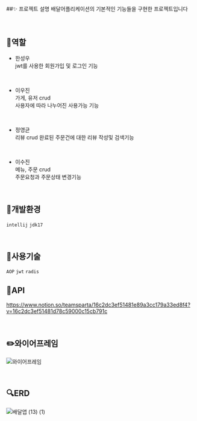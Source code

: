 ##✨ 프로젝트 설명
배달어플리케이션의 기본적인 기능들을 구현한 프로젝트입니다</br>
</br>
</br>

## 📝역할

- 한성우</br>
jwt를 사용한 회원가입 및 로그인 기능</br>
</br>

- 이우진</br>
  가게, 유저 crud</br>
사용자에 따라 나누어진 사용가능 기능</br>
</br>

- 정영균</br>
리뷰 crud
완료된 주문건에 대한 리뷰 작성및 검색기능</br>
</br>

- 이수진</br>
메뉴, 주문 crud</br>
주문요청과 주문상태 변경기능</br>
</br>

## 🔧개발환경
```intellij```  ```jdk17``` 

</br>

## 🔨사용기술
```AOP```
```jwt```
```radis```
</br>

## 📄API
https://www.notion.so/teamsparta/16c2dc3ef51481e89a3cc179a33ed8f4?v=16c2dc3ef51481d78c59000c15cb791c

</br>

## ✏️와이어프레임
![와이어프레임](https://github.com/user-attachments/assets/2ef323ee-c35b-4912-8e43-e0fab22dc4b0)

</br>

## 🔍️ERD
![배달앱 (13) (1)](https://github.com/user-attachments/assets/ea149329-d7e1-4075-9e3f-9f0b7f134d50)


  
